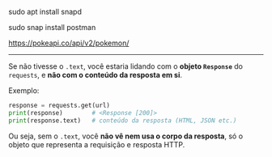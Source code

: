 sudo apt install snapd

sudo snap install postman


https://pokeapi.co/api/v2/pokemon/


---
Se não tivesse o `.text`, você estaria lidando com o **objeto `Response`** do `requests`, e **não com o conteúdo da resposta em si**.

Exemplo:

```python
response = requests.get(url)
print(response)        # <Response [200]>
print(response.text)   # conteúdo da resposta (HTML, JSON etc.)
```

Ou seja, sem o `.text`, você **não vê nem usa o corpo da resposta**, só o objeto que representa a requisição e resposta HTTP.
